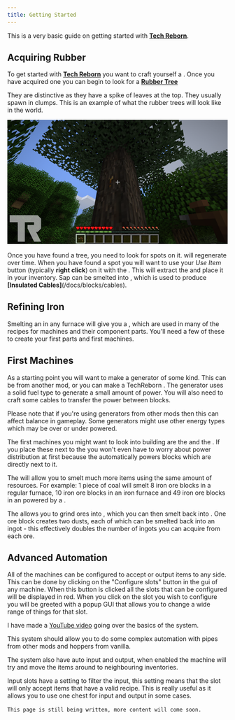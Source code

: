 ```yaml
---
title: Getting Started
---
```


This is a very basic guide on getting started with [**Tech Reborn**](https://www.curseforge.com/minecraft/mc-mods/techreborn).

## Acquiring Rubber 

To get started with [**Tech Reborn**](https://www.curseforge.com/minecraft/mc-mods/techreborn) you want to craft yourself a <McItem slug="techreborn:treetap" />. Once you have acquired one you can begin to look for a [**Rubber Tree**](/docs/world/rubber_tree) 

They are distinctive as they have a spike of leaves at the top. They usually spawn in clumps. This is an example of what the rubber trees will look like in the world.

![Rubber Tree](/img/rubbertree.png)

Once you have found a tree, you need to look for <McItem slug="techreborn:sap" /> spots on it. <McItem slug="techreborn:sap" /> will regenerate over time. When you have found a <McItem slug="techreborn:sap" /> spot you will want to use your *Use Item* button (typically **right click**) on it with the <McItem slug="techreborn:treetap" />. This will extract the <McItem slug="techreborn:sap" /> and place it in your inventory. Sap can be smelted into <McItem slug="techreborn:rubber" />, which is used to produce **[Insulated Cables]**(/docs/blocks/cables).

## Refining Iron

Smelting an <McItem slug="minecraft:iron_ingot" /> in any furnace will give you a <McItem slug="techreborn:refined_iron_ingot" />, which are used in many of the recipes for machines and their component parts. You'll need a few of these to create your first parts and first machines.

## First Machines

<McItem slug="techreborn:generator" /> As a starting point you will want to make a generator of some kind. This can be from another mod, or you can make a TechReborn <McItem slug="techreborn:generator" />. The generator uses a solid fuel type to generate a small amount of power. You will also need to craft some cables to transfer the power between blocks.

Please note that if you're using generators from other mods then this can affect balance in gameplay. Some generators might use other energy types which may be over or under powered.

The first machines you might want to look into building are the <McItem slug="techreborn:electric_furnace" /> and the <McItem slug="techreborn:grinder" />. If you place these next to the <McItem slug="techreborn:generator" /> you won't even have to worry about power distribution at first because the <McItem slug="techreborn:generator" /> automatically powers blocks which are directly next to it.

The <McItem slug="techreborn:electric_furnace" /> will allow you to smelt much more items using the same amount of resources. For example: 1 piece of coal will smelt 8 iron ore blocks in a regular furnace, 10 iron ore blocks in an iron furnace and 49 iron ore blocks in an <McItem slug="techreborn:electric_furnace" /> powered by a <McItem slug="techreborn:generator" />.

The <McItem slug="techreborn:grinder" /> allows you to grind ores into <McItem slug="techreborn:copper_dust" />, which you can then smelt back into <McItem slug="techreborn:copper_ingot" />. One ore block creates two dusts, each of which can be smelted back into an ingot - this effectively doubles the number of ingots you can acquire from each ore. 

## Advanced Automation

All of the machines can be configured to accept or output items to any side. This can be done by clicking on the "Configure slots" button in the gui of any machine. When this button is clicked all the slots that can be configured will be displayed in red. When you click on the slot you wish to configure you will be greeted with a popup GUI that allows you to change a wide range of things for that slot.

I have made a [YouTube video](https://www.youtube.com/watch?v=ZPFeYfYnbZ8) going over the basics of the system.

This system should allow you to do some complex automation with pipes from other mods and hoppers from vanilla.

The system also have auto input and output, when enabled the machine will try and move the items around to neighbouring inventories.

Input slots have a setting to filter the input, this setting means that the slot will only accept items that have a valid recipe. This is really useful as it allows you to use one chest for input and output in some cases.  


`This page is still being written, more content will come soon.`
